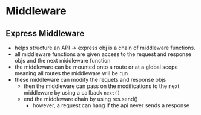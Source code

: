 # Middleware
## Express Middleware
- helps structure an API -> express obj is a chain of middleware functions.
- all middleware functions are given access to the request and response objs and the next middleware function
- the middleware can be mounted onto a route or at a global scope meaning all routes the middleware will be run
- these middleware can modify the requets and response objs
    - then the middleware can pass on the modifications to the next middleware by using a callback `next()`
    - end the middleware chain by using res.send()
        - however, a request can hang if the api never sends a response